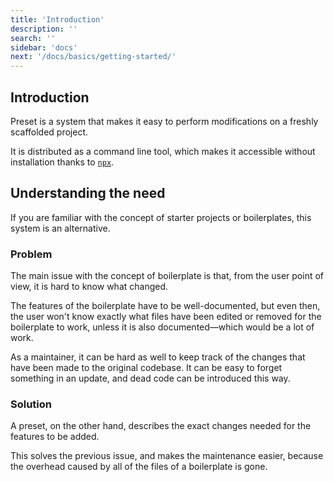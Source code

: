 ```yaml
---
title: 'Introduction'
description: ''
search: ''
sidebar: 'docs'
next: '/docs/basics/getting-started/'
---
```


## Introduction

Preset is a system that makes it easy to perform modifications on a freshly scaffolded project.

It is distributed as a command line tool, which makes it accessible without installation thanks to [`npx`](https://www.npmjs.com/package/npx).

## Understanding the need

If you are familiar with the concept of starter projects or boilerplates, this system is an alternative.

### Problem

The main issue with the concept of boilerplate is that, from the user point of view, it is hard to know what changed.

The features of the boilerplate have to be well-documented, but even then, the user won't know exactly what files have been edited or removed for the boilerplate to work, unless it is also documented—which would be a lot of work.

As a maintainer, it can be hard as well to keep track of the changes that have been made to the original codebase. It can be easy to forget something in an update, and dead code can be introduced this way.

### Solution

A preset, on the other hand, describes the exact changes needed for the features to be added.

This solves the previous issue, and makes the maintenance easier, because the overhead caused by all of the files of a boilerplate is gone.
